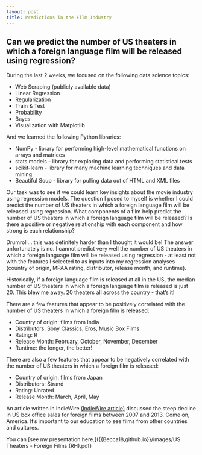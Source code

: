 ```yaml
---
layout: post
title: Predictions in the Film Industry
---
```


##  Can we predict the number of US theaters in which a foreign language film will be released using regression? 

During the last 2 weeks, we focused on the following data science topics:  
* Web Scraping (publicly available data)  
* Linear Regression  
* Regularization   
* Train & Test  
* Probability  
* Bayes  
* Visualization with Matplotlib 

And we learned the following Python libraries:  
* NumPy - library for performing high-level mathematical functions on arrays and matrices   
* stats models - library for exploring data and performing statistical tests  
* scikit-learn - library for many machine learning techniques and data mining  
* Beautiful Soup - library for pulling data out of HTML and XML files  

Our task was to see if we could learn key insights about the movie industry using regression models. The question I posed to myself is whether I could predict the number of US theaters in which a foreign language film will be released using regression. What components of a film help predict the number of US theaters in which a foreign language film will be released? Is there a positive or negative relationship with each component and how strong is each relationship?  

Drumroll… this was definitely harder than I thought it would be!  The answer unfortunately is no. I cannot predict very well the number of US theaters in which a foreign language film will be released using regression - at least not with the features I selected to as inputs into my regression analyses (country of origin, MPAA rating, distributor, release month, and runtime). 

Historically, if a foreign language film is released at all in the US, the median number of US theaters in which a foreign language film is released is just 20. This blew me away. 20 theaters all across the country - that’s it!  

There are a few features that appear to be positively correlated with the number of US theaters in which a foreign film is released:   
* Country of origin: films from India  
* Distributors: Sony Classics, Eros, Music Box Films  
* Rating: R  
* Release Month: February, October, November, December  
* Runtime: the longer, the better!  

There are also a few features that appear to be negatively correlated with the number of US theaters in which a foreign film is released:  
* Country of origin: films from Japan  
* Distributors: Strand  
* Rating: Unrated  
* Release Month: March, April, May  

An article written in IndieWire [(IndieWire article)](http://www.indiewire.com/2014/05/the-lonely-subtitle-heres-why-u-s-audiences-are-abandoning-foreign-language-films-27051/) discussed the steep decline in US box office sales for foreign films between 2007 and 2013. Come on, America. It’s important to our education to see films from other countries and cultures.   

You can [see my presentation here.]({{Becca18,github.io}}/images/US Theaters - Foreign Films (RH).pdf)

